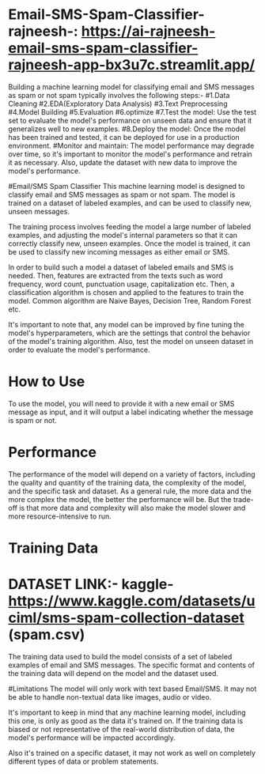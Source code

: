 # Email-SMS-Spam-Classifier-rajneesh-: https://ai-rajneesh-email-sms-spam-classifier-rajneesh-app-bx3u7c.streamlit.app/

Building a machine learning model for classifying email and SMS messages as spam or not spam typically involves the following steps:-
#1.Data Cleaning
#2.EDA(Exploratory Data Analysis)
#3.Text Preprocessing
#4.Model Building
#5.Evaluation
#6.optimize
#7.Test the model: Use the test set to evaluate the model's performance on unseen data and ensure that it generalizes well to new examples.
#8.Deploy the model: Once the model has been trained and tested, it can be deployed for use in a production environment.
#Monitor and maintain: The model performance may degrade over time, so it's important to monitor the model's performance and retrain it as necessary. Also, update the dataset with new data to improve the model's performance.

#Email/SMS Spam Classifier
This machine learning model is designed to classify email and SMS messages as spam or not spam. The model is trained on a dataset of labeled examples, and can be used to classify new, unseen messages.

The training process involves feeding the model a large number of labeled examples, and adjusting the model's internal parameters so that it can correctly classify new, unseen examples. Once the model is trained, it can be used to classify new incoming messages as either email or SMS.

In order to build such a model a dataset of labeled emails and SMS is needed. Then, features are extracted from the texts such as word frequency, word count, punctuation usage, capitalization etc. Then, a classification algorithm is chosen and applied to the features to train the model. Common algorithm are Naive Bayes, Decision Tree, Random Forest etc.

It's important to note that, any model can be improved by fine tuning the model's hyperparameters, which are the settings that control the behavior of the model's training algorithm. Also, test the model on unseen dataset in order to evaluate the model's performance.

# How to Use
To use the model, you will need to provide it with a new email or SMS message as input, and it will output a label indicating whether the message is spam or not. 

# Performance
The performance of the model will depend on a variety of factors, including the quality and quantity of the training data, the complexity of the model, and the specific task and dataset. As a general rule, the more data and the more complex the model, the better the performance will be. But the trade-off is that more data and complexity will also make the model slower and more resource-intensive to run.

# Training Data 
# DATASET LINK:- kaggle- https://www.kaggle.com/datasets/uciml/sms-spam-collection-dataset (spam.csv)
The training data used to build the model consists of a set of labeled examples of email and SMS messages. The specific format and contents of the training data will depend on the model and the dataset used. 

#Limitations
The model will only work with text based Email/SMS. It may not be able to handle non-textual data like images, audio or video.

It's important to keep in mind that any machine learning model, including this one, is only as good as the data it's trained on. If the training data is biased or not representative of the real-world distribution of data, the model's performance will be impacted accordingly.

Also it's trained on a specific dataset, it may not work as well on completely different types of data or problem statements.



